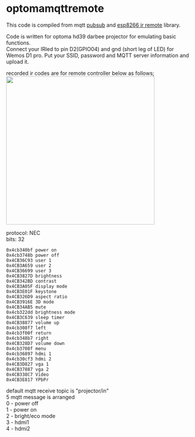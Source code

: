 # optomamqttremote

This code is compiled from mqtt [pubsub](https://github.com/knolleary/pubsubclient) and [esp8266 ir remote](https://github.com/markszabo/IRremoteESP8266) library.  

Code is written for optoma hd39 darbee projector for emulating basic functions.  
Connect your IRled to pin D2(GPIO04) and gnd (short leg of LED) for Wemos D1 pro.
Put your SSID, password and MQTT server information and upload it.

recorded ir codes are for remote controller below as follows;  
<img src="https://github.com/erdikusdemir/optomamqttremote/blob/master/remote.jpg" width="400">


protocol: NEC  
bits: 32  

```
0x4cb340bf power on  
0x4cb3748b power off  
0x4CB36C93 user 1  
0x4CB3A659 user 2  
0x4CB36699 user 3  
0x4CB3827D brightness  
0x4CB342BD contrast  
0x4CB3A05F display mode  
0x4CB3E01F keystone  
0x4CB326D9 aspect ratio  
0x4CB3916E 3D mode  
0x4CB34AB5 mute  
0x4cb322dd brightness mode  
0x4CB3C639 sleep timer  
0x4CB38877 volume up  
0x4cb308f7 left  
0x4cb3f00f return  
0x4cb348b7 right  
0x4CB328D7 volume down  
0x4cb3708f menu  
0x4cb36897 hdmi 1  
0x4cb30cf3 hdmi 2  
0x4CB3D827 vga 1  
0x4CB37887 vga 2  
0x4CB338C7 Video  
0x4CB3E817 YPbPr  
```

default mqtt receive topic is "projector/in"  
5 mqtt message is arranged  
0 - power off  
1 - power on  
2 - bright/eco mode  
3 - hdmi1  
4 - hdmi2  
